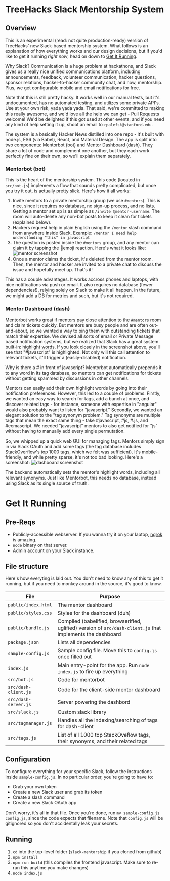 # TreeHacks Slack Mentorship System
## Overview
This is an experimental (read: not quite production-ready) version of TreeHacks' new Slack-based mentorship system. What follows is an explanation of how everything works and our design decisions, but if you'd like to get it running _right now_, head on down to [Get It Running](#get-it-running).

Why Slack? Communication is a huge problem at hackathons, and Slack gives us a really nice unified communications platform, including announcements, feedback, volunteer communication, hacker questions, sponsor relations, hacker-to-hacker community chat, and now, mentorship. Plus, we get configurable mobile and email notifications for free.

Note that this is still pretty hacky. It works well in our manual tests, but it's undocumented, has no automated testing, and utilizes some private API's. Use at your own risk, yada yada yada. That said, we're committed to making this really awesome, and we'd love all the help we can get - Pull Requests welcome! We'd be delighted if this got used at other events, and if you need any kind of help setting it up, shoot an email to `rpalefsk@stanford.edu`.

The system is a basically Hacker News distilled into one repo - it's built with node.js, ES6 (via Babel), React, and Material Design. The app is split into two components: Mentorbot (bot) and Mentor Dashboard (dash). They share a lot of code and complement one another, but they each work perfectly fine on their own, so we'll explain them separately.

### Mentorbot (bot)
This is the heart of the mentorship system. This code (located in `src/bot.js`) implements a flow that sounds pretty complicated, but once you try it out, is actually pretty slick. Here's how it all works: 

1. Invite mentors to a private mentorship group (we use `#mentors`). This is nice, since it requires no database, no sign-up process, and no lists. Getting a mentor set up is as simple as `/invite @mentor-username`. The room will auto-delete any non-bot posts to keep it clean for tickets (explained below). 
2. Hackers request help in plain English using the `/mentor` slash command  from anywhere inside Slack. Example: `/mentor I need help understanding "this" in javascript`  
3. The question is posted inside the `#mentors` group, and any mentor can claim it by tapping the 🙋emoji reaction. Here's what it looks like:  
![mentor screenshot](http://i.imgur.com/UA6O2A4.png)  
4. Once a mentor claims the ticket, it's deleted from the mentor room. Then, the mentor and hacker are invited to a private chat to discuss the issue and hopefully meet up. That's it!

This has a couple advantages. It works accross phones and laptops, with nice notifications via push or email. It also requires no database (fewer dependencies!), relying solely on Slack to make it all happen. In the future, we might add a DB for metrics and such, but it's not required.

### Mentor Dashboard (dash)
Mentorbot works great if mentors pay close attention to the `#mentors` room and claim tickets quickly. But mentors are busy people and are often out-and-about, so we wanted a way to ping them with outstanding tickets that match their expertise. We devised all sorts of email or Private Message based notification systems, but we realized that Slack has a great system built-in: [highlight words](https://slack.zendesk.com/hc/en-us/articles/201398467-Highlight-word-notifications). If you look closely in the screenshot above, you'll see that "#javascript" is highlighted. Not only will this call attention to relevant tickets, it'll trigger a (easily-disabled) notification.

Why is there a # in front of javascript? Mentorbot automatically prepends it to any word in its tag database, so mentors can get notifications for tickets without getting spammed by discussions in other channels.

Mentors can easily add their own highlight words by going into their notification preferences. However, this led to a couple of problems. Firstly, we wanted an easy way to search for tags, add a bunch at once, and discover related tags - for instance, someone with expertise in "angular" would also probably want to listen for "javascript." Secondly, we wanted an elegant solution to the "tag synonym problem." Tag synonyms are multiple tags that mean the exact same thing - take #javascript, #js, #.js, and #ecmascript. We needed "javascript" mentors to also get notified for "js" without having to manually add every single permutation.

So, we whipped up a quick web GUI for managing tags. Mentors simply sign in via Slack OAuth and add some tags (the tag database includes StackOverflow's top 1000 tags, which we felt was sufficient). It's mobile-friendly, and while pretty sparse, it's not too bad looking. Here's a screenshot:
![dashboard screenshot](http://i.imgur.com/cW9SIv2.png)

The backend automatically sets the mentor's highlight words, including all relevant synonyms. Just like Mentorbot, this needs no database, instead using Slack as its single source of truth.

# Get It Running
## Pre-Reqs
* Publicly-accessible webserver. If you wanna try it on your laptop, [ngrok](https://ngrok.com/) is amazing.
* `node` binary on that server.
* Admin account on your Slack instance.

## File structure
Here's how everyting is laid out. You don't need to know any of this to get it running, but if you need to monkey around in the source, it's good to know.  

File  | Purpose
------------- | -------------
`public/index.html`  | The mentor dashboard
`public/styles.css` | Styles for the dashboard (duh)
`public/bundle.js` | Compiled (babelified, browserified, uglified) version of `src/dash-client.js` that implements the dashboard
`package.json` | Lists all dependencies
`sample-config.js` | Sample config file. Move this to `config.js` once filled out
`index.js` | Main entry-point for the app. Run `node index.js` to fire up everything
`src/bot.js` | Code for mentorbot
`src/dash-client.js` | Code for the client-side mentor dashboard
`src/dash-server.js` | Server powering the dashbord
`src/slack.js` | Custom slack library
`src/tagmanager.js` | Handles all the indexing/searching of tags for dash-client
`src/tags.js` | List of all 1000 top StackOveflow tags, their synonyms, and their related tags

## Configuration
To configure everything for your specific Slack, follow the instructions inside `sample-config.js`. In no particular order, you're going to have to:
* Grab your own token
* Create a new Slack user and grab its token
* Create a slash command
* Create a new Slack OAuth app

Don't worry, it's all in that file. Once you're done, run `mv sample-config.js config.js`, since the code expects that filename. Note that `config.js` will be gitignored so you don't accidentally leak your secrets.

## Running
1. `cd` into the top-level folder (`slack-mentorship` if you cloned from github)  
2. `npm install`  
3. `npm run build` (this compiles the frontend javascript. Make sure to re-run this anytime you make changes)  
4. `node index.js`  
